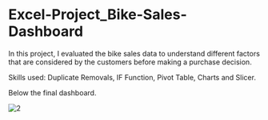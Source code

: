 # Excel-Project_Bike-Sales-Dashboard

In this project, I evaluated the bike sales data to understand different factors that are considered by the customers before making a purchase decision.

Skills used: Duplicate Removals, IF Function, Pivot Table, Charts and Slicer.

Below the final dashboard.

![2](https://github.com/widyaangely/Excel-Project_Bike-Sales-Dashboard/assets/149513267/7729f5d6-b880-4f91-bfce-999083f849bc)

